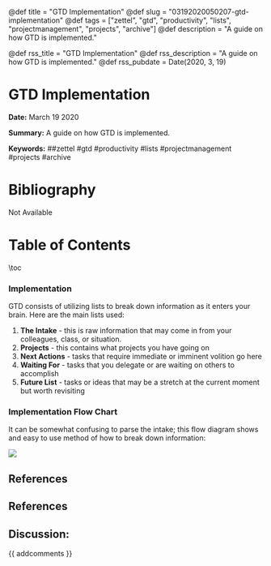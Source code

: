 @def title = "GTD Implementation"
@def slug = "03192020050207-gtd-implementation"
@def tags = ["zettel", "gtd", "productivity", "lists", "projectmanagement", "projects", "archive"]
@def description = "A guide on how GTD is implemented."

@def rss_title = "GTD Implementation"
@def rss_description = "A guide on how GTD is implemented."
@def rss_pubdate = Date(2020, 3, 19)


GTD Implementation
=========

**Date:** March 19 2020

**Summary:** A guide on how GTD is implemented.

**Keywords:** ##zettel #gtd #productivity #lists #projectmanagement #projects  #archive

Bibliography
==========

Not Available

Table of Contents
=========

\toc

### Implementation

GTD consists of utilizing lists to break down information as it enters your brain. Here are the main lists used:

1. **The Intake** - this is raw information that may come in from your colleagues, class, or situation.
2. **Projects** - this contains what projects you have going on
3. **Next Actions** - tasks that require immediate or imminent volition go here
4. **Waiting For** - tasks that you delegate or are waiting on others to accomplish
5. **Future List** - tasks or ideas that may be a stretch at the current moment but worth revisiting

### Implementation Flow Chart

It can be somewhat confusing to parse the intake; this flow diagram shows and easy to use method of how to break down information:

![](03182020054832-gtd-flowchart.jpg)

## References

## References
## Discussion: 

{{ addcomments }}
